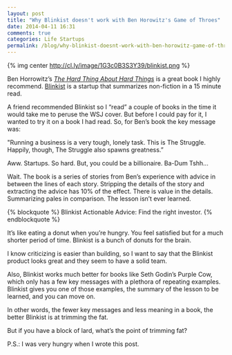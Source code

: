 ```yaml
---
layout: post
title: "Why Blinkist doesn't work with Ben Horowitz's Game of Throes"
date: 2014-04-11 16:31
comments: true
categories: Life Startups
permalink: /blog/why-blinkist-doesnt-work-with-ben-horowitz-game-of-throes
---
```


{% img center http://cl.ly/image/1G3c0B3S3Y39/blinkist.png %}

Ben Horrowitz’s [*The Hard Thing About Hard Things*](http://www.amazon.com/The-Hard-Thing-About-Things/dp/0062273205/ref=sr_1_1?ie=UTF8&qid=1397245640&sr=8-1&keywords=hard+things) is a great book I highly recommend. [Blinkist](http://blinkist.com) is a startup that summarizes non-fiction in a 15 minute read. 

A friend recommended Blinkist so I “read” a couple of books in the time it would take me to peruse the WSJ cover. But before I could pay for it, I wanted to try it on a book I had read. So, for Ben’s book the key message was:

"Running a business is a very tough, lonely task. This is The Struggle. Happily, though, The Struggle also spawns greatness.”

Aww. Startups. So hard. But, you could be a billionaire. Ba-Dum Tshh...

Wait. The book is a series of stories from Ben’s experience with advice in between the lines of each story. Stripping the details of the story and extracting the advice has 10% of the effect. There is value in the details. Summarizing pales in comparison. The lesson isn’t ever learned.

{% blockquote %}
Blinkist Actionable Advice: Find the right investor.
{% endblockquote %}

It’s like eating a donut when you’re hungry. You feel satisfied but for a much shorter period of time. Blinkist is a bunch of donuts for the brain.

I know criticizing is easier than building, so I want to say that the Blinkist product looks great and they seem to have a solid team.

Also, Blinkist works much better for books like Seth Godin’s Purple Cow, which only has a few key messages with a plethora of repeating examples. Blinkist gives you one of those examples, the summary of the lesson to be learned, and you can move on.

In other words, the fewer key messages and less meaning in a book, the better Blinkist is at trimming the fat. 

But if you have a block of lard, what’s the point of trimming fat?

P.S.: I was very hungry when I wrote this post.

